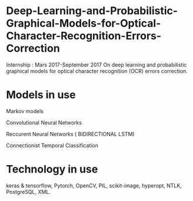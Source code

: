 # Deep-Learning-and-Probabilistic-Graphical-Models-for-Optical-Character-Recognition-Errors-Correction
Internship : Mars 2017-September 2017  On deep learning and probabilistic graphical models for optical character recognition 
(OCR) errors correction.

# Models in use

Markov models

Convolutional Neural Networks

Reccurent Neural Networks ( BIDIRECTIONAL LSTM)

Connectionist Temporal Classification

# Technology in use
keras & tensorflow, Pytorch, OpenCV, PIL, scikit-image, hyperopt, NTLK, PostgreSQL, XML.
